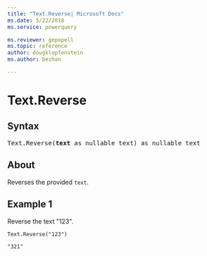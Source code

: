 ```yaml
---
title: "Text.Reverse| Microsoft Docs"
ms.date: 5/22/2018
ms.service: powerquery

ms.reviewer: gepopell
ms.topic: reference
author: dougklopfenstein
ms.author: bezhan

---
```

# Text.Reverse

## Syntax

<pre>
Text.Reverse(<b>text</b> as nullable text) as nullable text
</pre>

## About
Reverses the provided `text`.

## Example 1
Reverse the text "123".

```powerquery-m
Text.Reverse("123")
```

`"321"`
